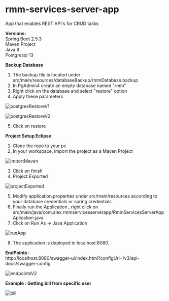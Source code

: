 # rmm-services-server-app
App that enables REST API's for CRUD tasks

<b>Versions:</b></br>
Spring Boot 2.5.3 </br>
Maven Project </br>
Java 8 </br>
Postgresql 13 </br>

<b>Backup Database</b> </br>

1) The backup file is located under src/main/resources/databaseBackup/rmmDatabase.backup </br>
2) In PgAdmin4 create an empty database named "rmm" </br>
3) Right click on the database and select "restore" option </br>
4) Apply these parameters </br>

![postgresRestoreV1](https://user-images.githubusercontent.com/20358517/129460002-8339803f-869a-45ca-84b7-b446296839ce.JPG)

![postgresRestoreV2](https://user-images.githubusercontent.com/20358517/129460005-fe33e8d7-127b-4526-81ba-c472bbd6e66b.JPG)

5) Click on restore </br>

<b>Project Setup Eclipse</b> </br>
1) Clone the repo to your pc </br>
2) In your workspace, import the project as a Maven Project </br>

![importMaven](https://user-images.githubusercontent.com/20358517/129460176-db1d1fa8-5cd4-48b7-bfa2-39b442634fff.jpg)

3) Click on finish </br>
4) Project Exported </br>

![projectExported](https://user-images.githubusercontent.com/20358517/129460408-e4cee40c-9419-472f-b9a9-a4f4c417d346.JPG)

5) Modify application.properties under src/main/resources according to your database credentials or spring credentials </br>
6) Finally run the Application , right click on src/main/java/com.alex.rmmservicesserverapp/RmmServicesServerAppAplication.java </br>
7) Click on Run As -> Java Application </br>

![runApp](https://user-images.githubusercontent.com/20358517/129460523-bdb65307-61ad-4993-a0be-5d0184f6b019.jpg)

8) The application is deployed in localhost:8080. </br>

<b>EndPoints :</b> </br>
http://localhost:8080/swagger-ui/index.html?configUrl=/v3/api-docs/swagger-config

![endpointsV2](https://user-images.githubusercontent.com/20358517/129461767-47ca6b87-bbd9-4bf1-b3d6-002f040327a6.JPG)

<b>Example : Getting bill from specific user</b> </br>

![bill](https://user-images.githubusercontent.com/20358517/129461801-6fee8a53-2eba-4314-b787-00c6d5af711b.JPG)
